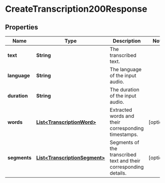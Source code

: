 

# CreateTranscription200Response

## Properties

Name | Type | Description | Notes
------------ | ------------- | ------------- | -------------
**text** | **String** | The transcribed text. | 
**language** | **String** | The language of the input audio. | 
**duration** | **String** | The duration of the input audio. | 
**words** | [**List&lt;TranscriptionWord&gt;**](TranscriptionWord.md) | Extracted words and their corresponding timestamps. |  [optional]
**segments** | [**List&lt;TranscriptionSegment&gt;**](TranscriptionSegment.md) | Segments of the transcribed text and their corresponding details. |  [optional]




